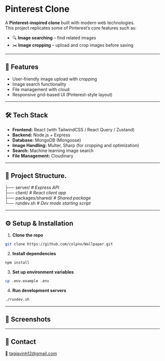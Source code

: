 # Pinterest Clone

A **Pinterest-inspired clone** built with modern web technologies.  
This project replicates some of Pinterest’s core features such as:

- 🔍 **Image searching** – find related images
- ✂️ **Image cropping** – upload and crop images before saving  

---

## 🚀 Features
- User-friendly image upload with cropping
- Image search functionality
- File management with cloud
- Responsive grid-based UI (Pinterest-style layout)

---

## 🛠️ Tech Stack
- **Frontend:** React (with TailwindCSS / React Query / Zustand)
- **Backend:** Node.js + Express
- **Database:** MongoDB (Mongoose)
- **Image Handling:** Multer, Sharp (for cropping and optimization)
- **Search:** Machine learning image search
- **File Management:** Cloudinary

---

## 📂 Project Structure.
├── server/ *# Express API*  
├── client/ *# React client app*  
├── packages/shared/ *# Shared package*  
└── rundev.sh *# Dev mode starting script*

---

## ⚙️  Setup & Installation

1. **Clone the repo**
```bash
git clone https://github.com/colpno/Wallpaper.git
```

2. **Install dependencies**
```bash
npm install
```

3. **Set up environment variables**
```bash
cp .env.example .env
```

4. **Run development servers**
```bash
./rundev.sh
```

---

## 📸 Screenshots


---

## 💬 Contact
📮 tagiavinh12@gmail.com
